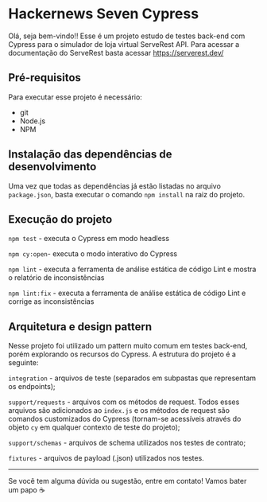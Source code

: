 # Hackernews Seven Cypress

Olá, seja bem-vindo!! Esse é um projeto estudo de testes back-end com Cypress para o simulador de loja virtual ServeRest API. Para acessar a documentação do ServeRest basta acessar https://serverest.dev/

## Pré-requisitos

Para executar esse projeto é necessário:

- git
- Node.js
- NPM

## Instalação das dependências de desenvolvimento

Uma vez que todas as dependências já estão listadas no arquivo `package.json`, basta executar o comando `npm install` na raiz do projeto.

## Execução do projeto

`npm test` - executa o Cypress em modo headless

`npm cy:open`- executa o modo interativo do Cypress

`npm lint` - executa a ferramenta de análise estática de código Lint e mostra o relatório de inconsistências

`npm lint:fix` - executa a ferramenta de análise estática de código Lint e corrige as inconsistências

## Arquitetura e design pattern

Nesse projeto foi utilizado um pattern muito comum em testes back-end, porém explorando os recursos do Cypress. A estrutura do projeto é a seguinte:

`integration` - arquivos de teste (separados em subpastas que representam os endpoints);

`support/requests` - arquivos com os métodos de request. Todos esses arquivos são adicionados ao `index.js` e os métodos de request são comandos customizados do Cypress (tornam-se acessíveis através do objeto `cy` em qualquer contexto de teste do projeto);

`support/schemas` - arquivos de schema utilizados nos testes de contrato;

`fixtures` - arquivos de payload (.json) utilizados nos testes.
___

Se você tem alguma dúvida ou sugestão, entre em contato! Vamos bater um papo ☕
